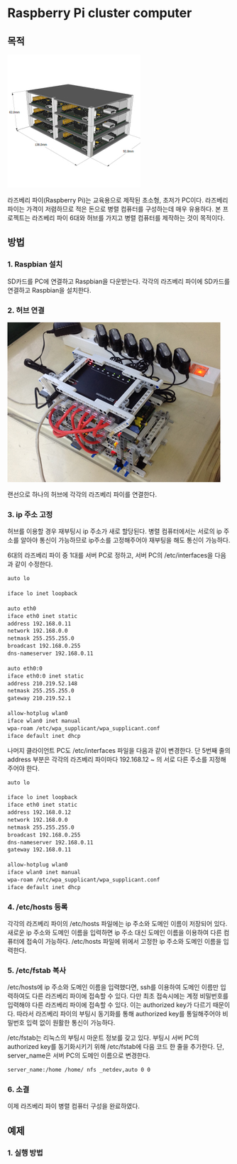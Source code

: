 # Raspberry Pi cluster computer

## 목적

![라즈베리 파이 병렬 컴퓨터 모델](image\image_01.jpg)

라즈베리 파이(Raspberry Pi)는 교육용으로 제작된 초소형, 초저가 PC이다. 라즈베리 파이는 가격이 저렴하므로 적은 돈으로 병렬 컴퓨터를 구성하는데 매우 유용하다. 본 프로젝트는 라즈베리 파이 6대와 허브를 가지고 병렬 컴퓨터를 제작하는 것이 목적이다.

## 방법

### 1. Raspbian 설치

[Raspbian 다운로드]: https://www.raspberrypi.org/software/operating-systems/	"Raspbian 링크"

SD카드를 PC에 연결하고 Raspbian을 다운받는다. 각각의 라즈베리 파이에 SD카드를 연결하고 Raspbian을 설치한다.

### 2. 허브 연결

![허브에 연결한 라즈베리 파이](image\image_02.jpg)

랜선으로 하나의 허브에 각각의 라즈베리 파이를 연결한다.

### 3. ip 주소 고정

허브를 이용할 경우 재부팅시 ip 주소가 새로 할당된다. 병렬 컴퓨터에서는 서로의 ip 주소를 알아야 통신이 가능하므로 ip주소를 고정해주어야 재부팅을 해도 통신이 가능하다.

6대의 라즈베리 파이 중 1대를 서버 PC로 정하고, 서버 PC의 /etc/interfaces을 다음과 같이 수정한다.

```bash
auto lo

iface lo inet loopback

auto eth0
iface eth0 inet static
address 192.168.0.11
network 192.168.0.0
netmask 255.255.255.0
broadcast 192.168.0.255
dns-nameserver 192.168.0.11

auto eth0:0
iface eth0:0 inet static
address 210.219.52.148
netmask 255.255.255.0
gateway 210.219.52.1

allow-hotplug wlan0
iface wlan0 inet manual
wpa-roam /etc/wpa_supplicant/wpa_supplicant.conf
iface default inet dhcp
```

나머지 클라이언트 PC도 /etc/interfaces 파일을 다음과 같이 변경한다. 단 5번째 줄의 address 부분은 각각의 라즈베리 파이마다 192.168.12 ~ 의 서로 다른 주소를 지정해주어야 한다.

```bash
auto lo

iface lo inet loopback
iface eth0 inet static
address 192.168.0.12
network 192.168.0.0
netmask 255.255.255.0
broadcast 192.168.0.255
dns-nameserver 192.168.0.11
gateway 192.168.0.11

allow-hotplug wlan0
iface wlan0 inet manual
wpa-roam /etc/wpa_supplicant/wpa_supplicant.conf
iface default inet dhcp
```

### 4. /etc/hosts 등록

각각의 라즈베리 파이의 /etc/hosts 파일에는 ip 주소와 도메인 이름이 저장되어 있다. 새로운 ip 주소와 도메인 이름을 입력하면 ip 주소 대신 도메인 이름을 이용하여 다른 컴퓨터에 접속이 가능하다. /etc/hosts 파일에 위에서 고정한 ip 주소와 도메인 이름을 입력한다.

### 5. /etc/fstab 복사

/etc/hosts에 ip 주소와 도메인 이름을 입력했다면, ssh를 이용하여 도메인 이름만 입력하여도 다른 라즈베리 파이에 접속할 수 있다. 다만 최초 접속시에는 계정 비밀번호를 입력해야 다른 라즈베리 파이에 접속할 수 있다. 이는 authorized key가 다르기 때문이다. 따라서 라즈베리 파이의 부팅시 동기화를 통해 authorized key를 통일해주어야 비밀번호 입력 없이 원활한 통신이 가능하다.

/etc/fstab는 리눅스의 부팅시 마운트 정보를 갖고 있다. 부팅시 서버 PC의 authorized key를 동기화시키기 위해 /etc/fstab에 다음 코드 한 줄을 추가한다. 단, server_name은 서버 PC의 도메인 이름으로 변경한다.

```bash
server_name:/home /home/ nfs _netdev,auto 0 0
```

### 6. 소결

이제 라즈베리 파이 병렬 컴퓨터 구성을 완료하였다.

## 예제

### 1. 실행 방법

